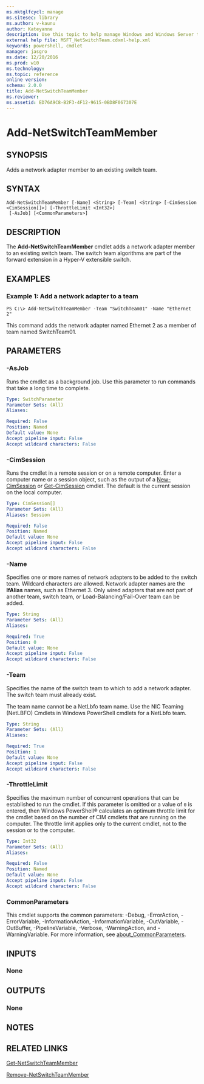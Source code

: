 ```yaml
---
ms.mktglfcycl: manage
ms.sitesec: library
ms.author: v-kaunu
author: Kateyanne
description: Use this topic to help manage Windows and Windows Server technologies with Windows PowerShell.
external help file: MSFT_NetSwitchTeam.cdxml-help.xml
keywords: powershell, cmdlet
manager: jasgro
ms.date: 12/20/2016
ms.prod: w10
ms.technology: 
ms.topic: reference
online version: 
schema: 2.0.0
title: Add-NetSwitchTeamMember
ms.reviewer:
ms.assetid: ED76A9C8-B2F3-4F12-9615-0BD8F067307E
---
```


# Add-NetSwitchTeamMember

## SYNOPSIS
Adds a network adapter member to an existing switch team.

## SYNTAX

```
Add-NetSwitchTeamMember [-Name] <String> [-Team] <String> [-CimSession <CimSession[]>] [-ThrottleLimit <Int32>]
 [-AsJob] [<CommonParameters>]
```

## DESCRIPTION
The **Add-NetSwitchTeamMember** cmdlet adds a network adapter member to an existing switch team.
The switch team algorithms are part of the forward extension in a Hyper-V extensible switch.

## EXAMPLES

### Example 1: Add a network adapter to a team
```
PS C:\> Add-NetSwitchTeamMember -Team "SwitchTeam01" -Name "Ethernet 2"
```

This command adds the network adapter named Ethernet 2 as a member of team named SwitchTeam01.

## PARAMETERS

### -AsJob
Runs the cmdlet as a background job. Use this parameter to run commands that take a long time to complete.

```yaml
Type: SwitchParameter
Parameter Sets: (All)
Aliases: 

Required: False
Position: Named
Default value: None
Accept pipeline input: False
Accept wildcard characters: False
```

### -CimSession
Runs the cmdlet in a remote session or on a remote computer.
Enter a computer name or a session object, such as the output of a [New-CimSession](http://go.microsoft.com/fwlink/p/?LinkId=227967) or [Get-CimSession](http://go.microsoft.com/fwlink/p/?LinkId=227966) cmdlet.
The default is the current session on the local computer.

```yaml
Type: CimSession[]
Parameter Sets: (All)
Aliases: Session

Required: False
Position: Named
Default value: None
Accept pipeline input: False
Accept wildcard characters: False
```

### -Name
Specifies one or more names of network adapters to be added to the switch team.
Wildcard characters are allowed.
Network adapter names are the **IfAlias** names, such as Ethernet 3.
Only wired adapters that are not part of another team, switch team, or Load-Balancing/Fail-Over team can be added.

```yaml
Type: String
Parameter Sets: (All)
Aliases: 

Required: True
Position: 0
Default value: None
Accept pipeline input: False
Accept wildcard characters: False
```

### -Team
Specifies the name of the switch team to which to add a network adapter.
The switch team must already exist.

The team name cannot be a NetLbfo team name.
Use the NIC Teaming (NetLBFO) Cmdlets in Windows PowerShell cmdlets for a NetLbfo team.

```yaml
Type: String
Parameter Sets: (All)
Aliases: 

Required: True
Position: 1
Default value: None
Accept pipeline input: False
Accept wildcard characters: False
```

### -ThrottleLimit
Specifies the maximum number of concurrent operations that can be established to run the cmdlet.
If this parameter is omitted or a value of `0` is entered, then Windows PowerShell® calculates an optimum throttle limit for the cmdlet based on the number of CIM cmdlets that are running on the computer.
The throttle limit applies only to the current cmdlet, not to the session or to the computer.

```yaml
Type: Int32
Parameter Sets: (All)
Aliases: 

Required: False
Position: Named
Default value: None
Accept pipeline input: False
Accept wildcard characters: False
```

### CommonParameters
This cmdlet supports the common parameters: -Debug, -ErrorAction, -ErrorVariable, -InformationAction, -InformationVariable, -OutVariable, -OutBuffer, -PipelineVariable, -Verbose, -WarningAction, and -WarningVariable. For more information, see [about_CommonParameters](http://go.microsoft.com/fwlink/?LinkID=113216).

## INPUTS

### None

## OUTPUTS

### None

## NOTES

## RELATED LINKS

[Get-NetSwitchTeamMember](./Get-NetSwitchTeamMember.md)

[Remove-NetSwitchTeamMember](./Remove-NetSwitchTeamMember.md)

